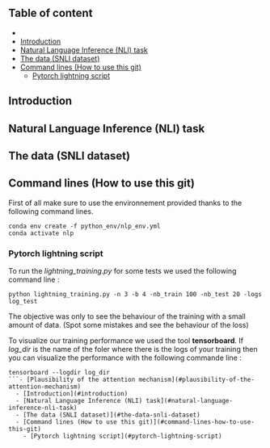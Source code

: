 
## Table of content

- [](#)
- [Introduction](#introduction)
- [Natural Language Inference (NLI) task](#natural-language-inference-nli-task)
- [The data (SNLI dataset)](#the-data-snli-dataset)
- [Command lines (How to use this git)](#command-lines-how-to-use-this-git)
  - [Pytorch lightning script](#pytorch-lightning-script)



## Introduction

## Natural Language Inference (NLI) task

## The data (SNLI dataset)

## Command lines (How to use this git)

First of all make sure to use the environnement provided thanks to the following command lines.

```
conda env create -f python_env/nlp_env.yml
conda activate nlp
```

### Pytorch lightning script

To run the *lightning_training.py* for some tests we used the following command line :

```
python lightning_training.py -n 3 -b 4 -nb_train 100 -nb_test 20 -logs log_test
```

The objective was only to see the behaviour of the training with a small amount of data. (Spot some mistakes and see the behaviour of the loss)

To visualize our training performance we used the tool **tensorboard**. If *log_dir* is the name of the foler where there is the logs of your training then you can visualize the performance with the following commande line :


```
tensorboard --logdir log_dir
```- [Plausibility of the attention mechanism](#plausibility-of-the-attention-mechanism)
  - [Introduction](#introduction)
  - [Natural Language Inference (NLI) task](#natural-language-inference-nli-task)
  - [The data (SNLI dataset)](#the-data-snli-dataset)
  - [Command lines (How to use this git)](#command-lines-how-to-use-this-git)
    - [Pytorch lightning script](#pytorch-lightning-script)
